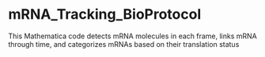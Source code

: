 # mRNA_Tracking_BioProtocol
This Mathematica code detects mRNA molecules in each frame, links mRNA through time, and categorizes mRNAs based on their translation status

